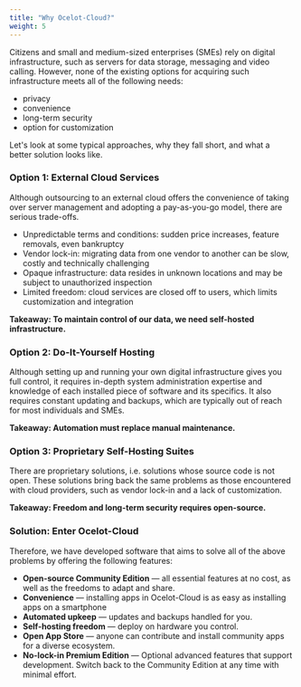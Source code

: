 ```yaml
---
title: "Why Ocelot-Cloud?"
weight: 5
---
```


Citizens and small and medium-sized enterprises (SMEs) rely on digital infrastructure, such as servers for data storage, messaging and video calling. However, none of the existing options for acquiring such infrastructure meets all of the following needs:

* privacy
* convenience
* long-term security
* option for customization

Let's look at some typical approaches, why they fall short, and what a better solution looks like.

### Option 1: External Cloud Services

Although outsourcing to an external cloud offers the convenience of taking over server management and adopting a pay-as-you-go model, there are serious trade-offs.

* Unpredictable terms and conditions: sudden price increases, feature removals, even bankruptcy
* Vendor lock-in: migrating data from one vendor to another can be slow, costly and technically challenging
* Opaque infrastructure: data resides in unknown locations and may be subject to unauthorized inspection
* Limited freedom: cloud services are closed off to users, which limits customization and integration

**Takeaway: To maintain control of our data, we need self-hosted infrastructure.**

### Option 2: Do-It-Yourself Hosting

Although setting up and running your own digital infrastructure gives you full control, it requires in-depth system administration expertise and knowledge of each installed piece of software and its specifics. It also requires constant updating and backups, which are typically out of reach for most individuals and SMEs.

**Takeaway: Automation must replace manual maintenance.**

### Option 3: Proprietary Self-Hosting Suites

There are proprietary solutions, i.e. solutions whose source code is not open. These solutions bring back the same problems as those encountered with cloud providers, such as vendor lock-in and a lack of customization.

**Takeaway: Freedom and long-term security requires open-source.**

### Solution: Enter Ocelot-Cloud

Therefore, we have developed software that aims to solve all of the above problems by offering the following features:

* **Open-source Community Edition** — all essential features at no cost, as well as the freedoms to adapt and share.
* **Convenience** — installing apps in Ocelot-Cloud is as easy as installing apps on a smartphone
* **Automated upkeep** — updates and backups handled for you.
* **Self-hosting freedom** — deploy on hardware you control.
* **Open App Store** — anyone can contribute and install community apps for a diverse ecosystem.
* **No-lock-in Premium Edition** — Optional advanced features that support development. Switch back to the Community Edition at any time with minimal effort.